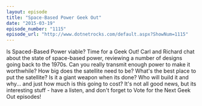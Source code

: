 ```yaml
---
layout: episode
title: "Space-Based Power Geek Out"
date: "2015-03-19"
episode_number: "1115"
episode_url: "http://www.dotnetrocks.com/default.aspx?ShowNum=1115"
---
```


Is Spaced-Based Power viable? Time for a Geek Out! Carl and Richard chat about the state of space-based power, reviewing a number of designs going back to the 1970s. Can you really transmit enough power to make it worthwhile? How big does the satellite need to be? What's the best place to put the satellite? Is it a giant weapon when its done? Who will build it and why... and just how much is this going to cost? It's not all good news, but its interesting stuff - have a listen, and don't forget to Vote for the Next Geek Out episodes!

